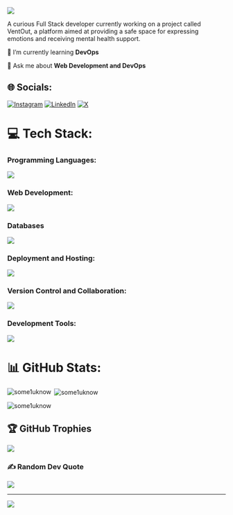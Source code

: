  <img src="https://readme-typing-svg.herokuapp.com/?font=Righteous&size=35&center=true&vCenter=true&width=500&height=70&duration=4000&lines=Hi+There!+👋;+I'm+Raghav+Sharma!;" />

A curious Full Stack developer currently working on a project called VentOut, a platform aimed at providing a safe space for expressing emotions and receiving mental health support.

🌱 I’m currently learning **DevOps**

💬 Ask me about **Web Development and DevOps**


## 🌐 Socials:
[![Instagram](https://img.shields.io/badge/Instagram-%23E4405F.svg?logo=Instagram&logoColor=white)](https://instagram.com/snippet.master__) [![LinkedIn](https://img.shields.io/badge/LinkedIn-%230077B5.svg?logo=linkedin&logoColor=white)](https://linkedin.com/in/raghavsharmaweb3) [![X](https://img.shields.io/badge/X-black.svg?logo=X&logoColor=white)](https://x.com/raghav_sharma_7) 

# 💻 Tech Stack:

### Programming Languages:
<img src="https://skillicons.dev/icons?i=javascript,typescript, java"/>

### Web Development:
<img src="https://skillicons.dev/icons?i=html,css,bootstrap,tailwind,materialui,react,nextjs,express,nodejs,vite" />

### Databases 
<img src="https://skillicons.dev/icons?i=mongodb"/>

### Deployment and Hosting:
<img src="https://skillicons.dev/icons?i=vercel,netlify" />

### Version Control and Collaboration:
<img src="https://skillicons.dev/icons?i=git,github" />

### Development Tools:
<img src="https://skillicons.dev/icons?i=powershell,postman,vscode" />

# 📊 GitHub Stats:
<p><img align="left" src="https://github-readme-stats.vercel.app/api/top-langs?username=some1uknow&theme=react&show_icons=true&locale=en&layout=compact" alt="some1uknow" /></p>
<p>&nbsp;<img align="center" src="https://github-readme-stats.vercel.app/api?username=some1uknow&theme=react&show_icons=true&locale=en" alt="some1uknow" /></p>
<p><img align="center" src="https://github-readme-streak-stats.herokuapp.com/?user=some1uknow&theme=react&" alt="some1uknow" /></p>

## 🏆 GitHub Trophies
![](https://github-profile-trophy.vercel.app/?username=Some1Uknow&theme=radical&no-frame=false&no-bg=true&margin-w=4)

### ✍️ Random Dev Quote
![](https://quotes-github-readme.vercel.app/api?type=horizontal&theme=radical)

---
[![](https://visitcount.itsvg.in/api?id=Some1Uknow&icon=0&color=0)](https://visitcount.itsvg.in)

<!-- Proudly created with GPRM ( https://gprm.itsvg.in ) -->
